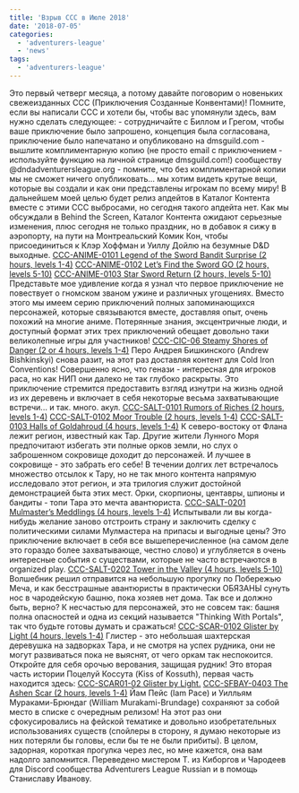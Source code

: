 ```yaml
---
title: 'Взрыв CCC в Июле 2018'
date: '2018-07-05'
categories:
  - 'adventurers-league'
  - 'news'
tags:
  - 'adventurers-league'
---
```


Это первый четверг месяца, а потому давайте поговорим о новеньких свежеизданных ССС (Приключения Созданные Конвентами)! Помните, если вы написали ССС и хотели бы, чтобы вас упомянули здесь, вам нужно сделать следующее: - сотрудничайте с Биллом и Грегом, чтобы ваше приключение было запрошено, концепция была согласована, приключение было напечатано и опубликовано на dmsguild.com - вышлите комплиментарную копию (не просто email с приключением - используйте функцию на личной странице dmsguild.com!) сообществу @dndadventurersleague.org - помните, что без комплиментарной копии мы не сможет ничего опубликовать... мы хотим видеть крутые вещи, которые вы создали и как они представлены игрокам по всему миру! В дальнейшем моей целью будет релиз апдейтов в Каталог Контента вместе с этими ССС выбросами, но сегодня такого апдейта нет. Как мы обсуждали в Behind the Screen, Каталог Контента ожидают серьезные изменения, плюс сегодня не только праздник, но в добавок я сижу в аэропорту, на пути на Монтреальский Комик Кон, чтобы присоединиться к Клэр Хоффман и Уиллу Дойлю на безумные D&D выходные. [CCC-ANIME-0101 Legend of the Sword Bandit Surprise (2 hours, levels 1-4)](http://www.dmsguild.com/product/236786/CCC--Anime--11-Legend-of-the-Sword-Bandit-Surprise?affiliate_id=925821) [CCC-ANIME-0102 Let’s Find the Sword GO (2 hours, levels 5-10)](http://www.dmsguild.com/product/236787/CCC--Anime--12-Lets-Find-the-Sword-GO?affiliate_id=925821) [CCC-ANIME-0103 Star Sword Return (2 hours, levels 5-10)](http://www.dmsguild.com/product/236788/CCC--Anime--13-Star-Sword-Return?affiliate_id=925821) Представьте мое удивление когда я узнал что первое приключение не повествует о гномском званом ужине и различных угощениях. Вместо этого мы имеем серию приключений полных запоминающихся персонажей, которые связываются вместе, доставляя опыт, очень похожий на многие аниме. Потерянные знания, эксцентричные люди, и доступный формат этих трех приключений обещает довольно таки великолепные игры для участников! [CCC-CIC-06 Steamy Shores of Danger (2 or 4 hours, levels 1-4)](http://www.dmsguild.com/product/245320/CCCCIC09-Steamy-Shores-of-Danger?affiliate_id=925821) Перо Андрея Бишкинского (Andrew Bishkinskyi) снова разит, на этот раз доставляя контент для Cold Iron Conventions! Совершенно ясно, что генази - интересная для игроков раса, но как НИП они далеко не так глубоко раскрыты. Это приключение стремится предоставить взгляд изнутри на жизнь одной из их деревень и включает в себя некоторые весьма захватывающие встречи... и так. много. акул. [CCC-SALT-0101 Rumors of Riches (2 hours, levels 1-4)](http://www.dmsguild.com/product/210440/CCCSALT0101-Rumors-of-Riches?affiliate_id=925821) [CCC-SALT-0102 Moor Trouble (2 hours, levels 1-4)](http://www.dmsguild.com/product/210443/CCCSALT0102-Moor-Trouble?affiliate_id=925821) [CCC-SALT-0103 Halls of Goldahroud (4 hours, levels 1-4)](http://www.dmsguild.com/product/210444/CCCSALT0103-Broken-Halls-of-Goldahroud?affiliate_id=925821) К северо-востоку от Флана лежит регион, известный как Тар. Другие жители Лунного Моря предпочитают избегать эти полные орков земли, но слух о заброшенном сокровище доходит до персонажей. И лучшее в сокровище - это забрать его себе! В течении долгих лет встречалось множество отсылок к Тару, но не так много контента напрямую исследовало этот регион, и эта трилогия служит достойной демонстрацией быта этих мест. Орки, скорпионы, центавры, шпионы и бандиты - топи Тара это мечта авантюриста. [CCC-SALT-0201 Mulmaster’s Meddlings (4 hours, levels 1-4)](http://www.dmsguild.com/product/244117/CCCSALT-0201-Mulmasters-Meddlings?affiliate_id=925821) Испытывали ли вы когда-нибудь желание заново отстроить страну и заключить сделку с политическими силами Мулмастера на припасы и выгодные цены? Это приключение включает в себя все вышеперечисленное (на самом деле это гораздо более захватывающе, честно слово) и углубляется в очень интересные события с существами, которые не часто встречаются в organized play. [CCC-SALT-0202 Tower in the Valley (4 hours, levels 5-10)](http://www.dmsguild.com/product/244116/CCCSALT-0202-Tower-in-the-Valley?affiliate_id=925821) Волшебник решил отправится на небольшую прогулку по Побережью Меча, и как бесстрашные авантюристы в практически ОБЯЗАНЫ сунуть нос в чародейскую башню, пока хозяев нет дома. Так все и должно быть, верно? К несчастью для персонажей, это не совсем так: башня полна опасностей и одна из секций называется "Thinking With Portals", так что будьте готовы думать и сражаться! [CCC-SCAR-0102 Glister by Light (4 hours, levels 1-4)](http://www.dmsguild.com/product/242220/CCCSCAR0102-Glister-By-Light?affiliate_id=925821) Глистер - это небольшая шахтерская деревушка на задворках Тара, и не смотря на успех рудника, они не могут развиваться пока не выяснят, от чего оркам так неспокоится. Откройте для себя орочью верования, защищая рудник! Это вторая часть истории Поцелуй Коссута (Kiss of Kossuth), первая часть находится здесь: [CCC-SCAR01-02 Glister by Light.](http://www.dmsguild.com/product/242220/CCCSCAR0102-Glister-By-Light?affiliate_id=925821) [CCC-SFBAY-0403 The Ashen Scar (2 hours, levels 1-4)](http://www.dmsguild.com/product/245751/CCCSFBAY0403-The-Ashen-Scar?affiliate_id=925821) Йам Пейс (Iam Pace) и Уилльям Мураками-Брюндаг (William Murakami-Brundage) сохраняют за собой место в списке с очередным релизом! На этот раз они сфокусировались на фейской тематике и довольно изобретательных использованиях существ (спойлеры в сторону, я думаю некоторые из них потеряли бы головы, если бы те не были прибиты). В целом, задорная, короткая прогулка через лес, но мне кажется, она вам надолго запомнится. Переведено мистером Т. из Киборгов и Чародеев для Discord сообщества Adventurers League Russian и в помощь Станиславу Иванову.
